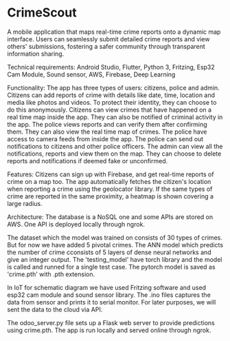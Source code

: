 # CrimeScout

A mobile application that maps real-time crime reports onto a dynamic map interface. Users can seamlessly submit detailed crime reports and view others' submissions, fostering a safer community through transparent information sharing.

Technical requirements: Android Studio, Flutter, Python 3, Fritzing, Esp32 Cam Module, Sound sensor, AWS, Firebase, Deep Learning

Functionality: The app has three types of users: citizens, police and admin. Citizens can  add reports of crime with details like date, time, location and media like photos and videos. To protect their identity, they can choose to do this anonymously. Citizens can view crimes that have happened on a real time map inside the app. They can also be notified of criminal activity in the app.
The police views reports and can verify them after confirming them. They can also view the real time map of crimes. The police have access to camera feeds from inside the app. The police can send out notifications to citizens and other police officers.
The admin can view all the notifications, reports and view them on the map. They can choose to delete reports and notifications if deemed fake or unconfirmed.

Features: Citizens can sign up with Firebase, and get real-time reports of crime on a map too. The app automatically fetches the citizen's location when reporting a crime using the geolocator library. If the same types of crime are reported in the same proximity, a heatmap is shown covering a large radius.

Architecture: The database is a NoSQL one and some APIs are stored on AWS. One API is deployed locally through ngrok.

The dataset which the model was trained on consists of 30 types of crimes. But for now we have added 5 pivotal crimes. The ANN model which predicts the number of crime cconsists of 5 layers of dense neural networks and give an integer output. The 'testing_model' have torch library and the model is called and runned for a single test case. The pytorch model is saved as 'crime.pth' with .pth extension. 

In IoT for schematic diagram we have used Fritzing software and used esp32 cam module and sound sensor library. The .ino files captures the data from sensor and prints it to serial monitor. For later purposes, we will sent the data to the cloud via API.

The odoo_server.py file sets up a Flask web server to provide predictions using crime.pth. The app is run locally and served online through ngrok.
